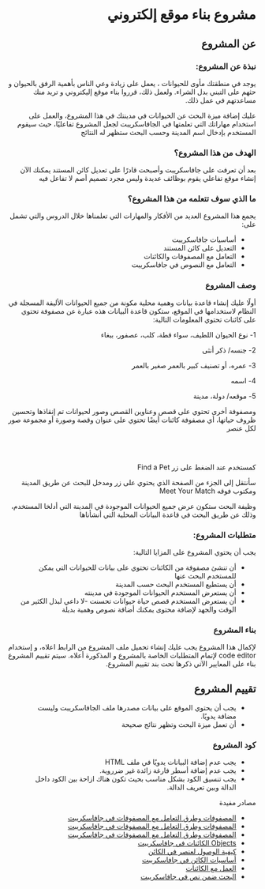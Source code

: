 <h1 dir="rtl"> مشروع بناء موقع إلكتروني</h1>

<h2 dir="rtl"> عن المشروع</h2>

<h3 dir="rtl"> نبذة عن المشروع:</h3>

 <div dir="rtl">
يوجد في منطقتك مأوى للحيوانات ، 
يعمل على زيادة وعي الناس بأهمية الرفق بالحيوان و حثهم على التبني بدل الشراء. ولعمل ذلك، قرروا بناء موقع إليكتروني و تريد منك مساعدتهم في عمل ذلك.

عليك إضافة ميزة البحث عن الحيوانات في مدينتك في هذا المشروع،
والعمل على استخدام مهاراتك التي تعلمتها في الجافاسكريبت لجعل المشروع تفاعليًا،
حيث سيقوم المستخدم بإدخال اسم المدينة وحسب البحث ستظهر له النتائج

</div>

<h3 dir="rtl"> الهدف من هذا المشروع؟</h3>

 <div dir="rtl">
 بعد أن تعرفت على جافاسكريبت وأصبحت قادرًا على تعديل كائن المستند يمكنك الآن إنشاء موقع تفاعلي يقوم بوظائف عديدة وليس مجرد تصميم أصم لا تفاعل فيه
</div>

<h3 dir="rtl"> ما الذي سوف تتعلمه من هذا المشروع؟</h3>

 <div dir="rtl">
يجمع هذا المشروع العديد من الأفكار والمهارات التي تعلمناها خلال الدروس والتي تشمل على:
</div>
<div dir="rtl">
  <ul>
    <li> أساسيات جافاسكريبت</li>
    <li> التعديل على كائن المستند</li>
    <li> التعامل مع المصفوفات والكائنات</li>
    <li> التعامل مع النصوص في جافاسكريبت</li>
</ul>
</div>
<h3 dir="rtl">وصف المشروع </h3>
<div dir="rtl">

أولًا عليك إنشاء قاعدة بيانات وهمية محلية مكونة من جميع الحيوانات الأليفة المسجلة في النظام لاستخدامها في الموقع،
ستكون قاعدة البيانات هذه عبارة عن مصفوفة تحتوي على كائنات تحتوي المعلومات التالية:

1- نوع الحيوان اللطيف، سواء قطة، كلب، عصفور، ببغاء

2- جنسه/ ذكر أنثى

3- عمره، أو تصنيف كبير بالعمر صغير بالعمر

4- اسمه

5- موقعه/ دولة، مدينة

ومصفوفة أخرى تحتوي على قصص وعناوين القصص وصور لحيوانات تم إنقاذها وتحسين ظروف حياتها،
أي مصفوفة كائنات أيضًا تحتوي على عنوان وقصة وصورة أو مجموعة صور لكل عنصر

<br/><br/>

كمستخدم عند الضغط على زر Find a Pet

سأنتقل إلى الجزء من الصفحة الذي يحتوي على زر ومدخل للبحث عن طريق المدينة ومكتوب فوقه Meet Your Match

وظيفة البحث ستكون عرض جميع الحيوانات الموجودة في المدينة التي أدلخا المستخدم، وذلك عن طريق البحث في قاعدة البيانات المحلية التي أنشأناها

</div>

<h3 dir="rtl"> متطلبات المشروع:</h3>

 <div dir="rtl">
يجب أن يحتوي المشروع على المزايا التالية:
</div>
<div dir="rtl">
  <ul>
    <li> أن تنشئ مصفوفة من الكائنات تحتوي على بيانات للحيوانات التي يمكن للمستخدم البحث عنها</li>
    <li>أن يستطيع المستخدم البحث حسب المدينة</li>
        <li>  أن يستعرض المستخدم الحيوانات الموجودة في مدينته </li>
    <li>  أن يستعرض المستخدم قصص حياة حيوانات تحسنت -لا داعي لبذل الكثير من الوقت والجهد لإضافة محتوى يمكنك أضافة نصوص وهمية بديلة </li>
  </ul>
</div>

<h3 dir="rtl"> بناء المشروع</h3>

 <div dir="rtl">
لإكمال هذا المشروع يجب عليك إنشاء تحميل ملف المشروع من الرابط اعلاه، و إستخدام code editor لإتمام المتطلبات الخاصة بالمشروع و المذكورة أعلاه.
سيتم تقييم المشروع بناء على المعايير الآتي ذكرها تحت بند تقييم المشروع.
</div>

<h2 dir="rtl"> تقييم المشروع</h2>

<div dir="rtl">
  <ul>
    <li> يجب أن يحتوي الموقع على بيانات مصدرها ملف الجافاسكريبت وليست مضافة يدويًا.</li>
    <li> أن تعمل ميزة البحث وتظهر نتائج صحيحة</li>
  </ul>
</div>

<h3 dir="rtl"> كود المشروع</h3>

<div dir="rtl">
  <ul>
    <li> يجب عدم إضافة البيانات يدويًا في ملف HTML</li>
    <li> يجب عدم إضافة أسطر فارغة زائدة غير ضرروية.</li>
    <li> يجب تنسيق الكود بشكل مناسب بحيث تكون هناك ازاحة بين الكود داخل الدالة وبين تعريف الدالة.</li>
  </ul>
</div>

<div dir="rtl">
<p dir="rtl">مصادر مفيدة</p>
  <ul>
    <li>
    <a href="https://blog.barmej.com/2019/10/17/%d9%85%d9%82%d8%af%d9%85%d8%a9-%d9%84%d9%85%d8%b5%d9%81%d9%88%d9%81%d8%a7%d8%aa-javascript/">المصفوفات وطرق التعامل مع المصفوفات في جافاسكريبت</a>
    </li>
    <li>
    <a href="https://www.w3schools.com/js/js_arrays.asp">المصفوفات وطرق التعامل مع المصفوفات في جافاسكريبت</a>
    </li>
    <li>
    <a href="https://developer.mozilla.org/en-US/docs/Web/JavaScript/Reference/Global_Objects/Array">المصفوفات وطرق التعامل مع المصفوفات في جافاسكريبت</a>
    </li>
     <li>
    <a href="https://www.w3schools.com/js/js_object_definition.asp">Objects الكائنات في جافاسكريبت</a>
    </li>
     <li>
    <a href="https://www.w3schools.com/js/js_object_properties.asp">كيفية الوصول لعنصر في الكائن</a>
    </li>
     <li>
    <a href="https://developer.mozilla.org/ar/docs/Learn/JavaScript/Objects/Basics">أساسيات الكائن في جافاسكريبت</a>
    </li>
     <li>
    <a href="https://developer.mozilla.org/ar/docs/Web/JavaScript/Guide/Working_with_Objects">العمل مع الكائنات</a>
    </li>
     <li>
    <a href="https://www.w3schools.com/jsref/jsref_includes.asp">البحث ضمن نص في جافاسكريبت</a>
    </li>
  </ul>
</div>

<br/><br/>
